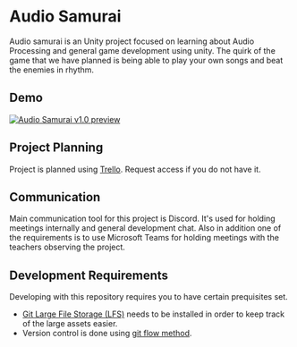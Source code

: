 # Audio Samurai

Audio samurai is an Unity project focused on learning about Audio Processing and general game development using unity.
The quirk of the game that we have planned is being able to play your own songs and beat the enemies in rhythm.

## Demo
[![Audio Samurai v1.0 preview]({https://i.imgur.com/lUcddJg.jpg})]({https://www.youtube.com/watch?v=08vRy13HSOk} "Audio Samurai v1.0")

## Project Planning
Project is planned using [Trello](https://trello.com/b/59yEvth0/audio-samurai). Request access if you do not have it. 

## Communication
Main communication tool for this project is Discord. It's used for holding meetings internally and general development chat. Also in addition one of the requirements is to use Microsoft Teams for holding meetings with the teachers observing the project.

## Development Requirements
Developing with this repository requires you to have certain prequisites set.
* [Git Large File Storage (LFS)](https://git-lfs.github.com/) needs to be installed in order to keep track of the large assets easier.
* Version control is done using [git flow method](https://www.atlassian.com/git/tutorials/comparing-workflows/gitflow-workflow). 
